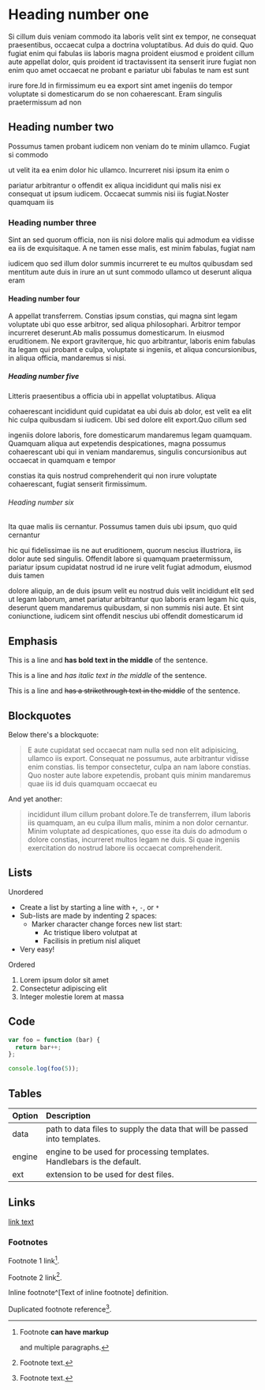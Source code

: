 # Heading number one

Si cillum duis veniam commodo ita laboris velit sint ex tempor, ne consequat
praesentibus, occaecat culpa a doctrina voluptatibus. Ad duis do quid. Quo
fugiat enim qui fabulas iis laboris magna proident eiusmod e proident cillum
aute appellat dolor, quis proident id tractavissent ita senserit irure fugiat
non enim quo amet occaecat ne probant e pariatur ubi fabulas te nam est sunt

irure fore.Id in firmissimum eu ea export sint amet ingeniis do tempor voluptate
si domesticarum do se non cohaerescant. Eram singulis praetermissum ad non

## Heading number two

Possumus tamen probant iudicem non veniam do te minim ullamco. Fugiat si commodo

ut velit ita ea enim dolor hic ullamco. Incurreret nisi ipsum ita enim o

pariatur arbitrantur o offendit ex aliqua incididunt qui malis nisi ex consequat
ut ipsum iudicem. Occaecat summis nisi iis fugiat.Noster quamquam iis

### Heading number three

Sint an sed quorum officia, non iis nisi dolore malis qui admodum ea vidisse ea
iis de exquisitaque. A ne tamen esse malis, est minim fabulas, fugiat nam

iudicem quo sed illum dolor summis incurreret te eu multos quibusdam sed
mentitum aute duis in irure an ut sunt commodo ullamco ut deserunt aliqua eram

#### Heading number four

A appellat transferrem. Constias ipsum constias, qui magna sint legam voluptate
ubi quo esse arbitror, sed aliqua philosophari. Arbitror tempor incurreret
deserunt.Ab malis possumus domesticarum. In eiusmod eruditionem. Ne export
graviterque, hic quo arbitrantur, laboris enim fabulas ita legam qui probant e
culpa, voluptate si ingeniis, et aliqua concursionibus, in aliqua officia,
mandaremus si nisi.

##### Heading number five

Litteris praesentibus a officia ubi in appellat voluptatibus. Aliqua

cohaerescant incididunt quid cupidatat ea ubi duis ab dolor, est velit ea elit
hic culpa quibusdam si iudicem. Ubi sed dolore elit export.Quo cillum sed

ingeniis dolore laboris, fore domesticarum mandaremus legam quamquam. Quamquam
aliqua aut expetendis despicationes, magna possumus cohaerescant ubi qui in
veniam mandaremus, singulis concursionibus aut occaecat in quamquam e tempor

constias ita quis nostrud comprehenderit qui non irure voluptate cohaerescant,
fugiat senserit firmissimum.

###### Heading number six

Ita quae malis iis cernantur. Possumus tamen duis ubi ipsum, quo quid cernantur

hic qui fidelissimae iis ne aut eruditionem, quorum nescius illustriora, iis
dolor aute sed singulis. Offendit labore si quamquam praetermissum, pariatur
ipsum cupidatat nostrud id ne irure velit fugiat admodum, eiusmod duis tamen

dolore aliquip, an de duis ipsum velit eu nostrud duis velit incididunt elit sed
ut legam laborum, amet pariatur arbitrantur quo laboris eram legam hic quis,
deserunt quem mandaremus quibusdam, si non summis nisi aute. Et sint
coniunctione, iudicem sint offendit nescius ubi offendit domesticarum id


## Emphasis


This is a line and **has bold text in the middle** of the sentence.

This is a line and *has italic text in the middle* of the sentence.

This is a line and ~~has a strikethrough text in the middle~~ of the sentence.


## Blockquotes

Below there's a blockquote:

> E aute cupidatat sed occaecat nam nulla sed non elit adipisicing, ullamco iis
> export. Consequat ne possumus, aute arbitrantur vidisse enim constias. Iis
> tempor consectetur, culpa an nam labore constias. Quo noster aute labore
> expetendis, probant quis minim mandaremus quae iis id duis quamquam occaecat eu

And yet another:

> incididunt illum cillum probant dolore.Te de transferrem, illum laboris iis
> quamquam, an eu culpa illum malis, minim a non dolor cernantur. Minim voluptate
> ad despicationes, quo esse ita duis do admodum o dolore constias, incurreret
> multos legam ne duis. Si quae ingeniis exercitation do nostrud labore iis
> occaecat comprehenderit.


## Lists

Unordered

* Create a list by starting a line with `+`, `-`, or `*`
* Sub-lists are made by indenting 2 spaces:
  * Marker character change forces new list start:
    * Ac tristique libero volutpat at
    * Facilisis in pretium nisl aliquet
* Very easy!

Ordered

1. Lorem ipsum dolor sit amet
2. Consectetur adipiscing elit
3. Integer molestie lorem at massa


## Code

``` js
var foo = function (bar) {
  return bar++;
};

console.log(foo(5));
```

## Tables

| Option | Description                                                               |
|:-------|:--------------------------------------------------------------------------|
| data   | path to data files to supply the data that will be passed into templates. |
| engine | engine to be used for processing templates. Handlebars is the default.    |
| ext    | extension to be used for dest files.                                      |



## Links

[link text](http://dev.nodeca.com)


### Footnotes

Footnote 1 link[^first].

Footnote 2 link[^second].

Inline footnote^[Text of inline footnote] definition.

Duplicated footnote reference[^second].

[^first]: Footnote **can have markup**

    and multiple paragraphs.

[^second]: Footnote text.
